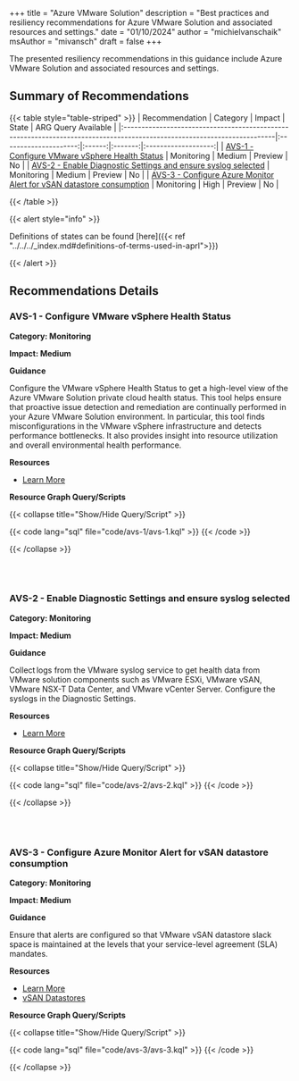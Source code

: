 +++
title = "Azure VMware Solution"
description = "Best practices and resiliency recommendations for Azure VMware Solution and associated resources and settings."
date = "01/10/2024"
author = "michielvanschaik"
msAuthor = "mivansch"
draft = false
+++

The presented resiliency recommendations in this guidance include Azure VMware Solution and associated resources and settings.

## Summary of Recommendations

{{< table style="table-striped" >}}
| Recommendation                                                                                                          |       Category        | Impact |  State  | ARG Query Available |
|:------------------------------------------------------------------------------------------------------------------------|:---------------------:|:------:|:-------:|:-------------------:|
| [AVS-1 - Configure VMware vSphere Health Status](#avs-1---configure-vmware-vsphere-health-status)                                             | Monitoring | Medium | Preview |         No          |
| [AVS-2 - Enable Diagnostic Settings and ensure syslog selected](#avs-2---enable-diagnostic-settings-and-ensure-syslog-selected)               | Monitoring | Medium | Preview |         No          |
| [AVS-3 - Configure Azure Monitor Alert for vSAN datastore consumption](#avs-3---configure-azure-monitor-alert-for-vsan-datastore-consumption) | Monitoring |  High  | Preview |         No          |

{{< /table >}}

{{< alert style="info" >}}

Definitions of states can be found [here]({{< ref "../../../_index.md#definitions-of-terms-used-in-aprl">}})

{{< /alert >}}

## Recommendations Details

### AVS-1 - Configure VMware vSphere Health Status

**Category: Monitoring**

**Impact: Medium**

**Guidance**

Configure the VMware vSphere Health Status to get a high-level view of the Azure VMware Solution private cloud health status. This tool helps ensure that proactive issue detection and remediation are continually performed in your Azure VMware Solution environment. In particular, this tool finds misconfigurations in the VMware vSphere infrastructure and detects performance bottlenecks. It also provides insight into resource utilization and overall environmental health performance.

**Resources**

- [Learn More](https://learn.microsoft.com/en-us/azure/well-architected/azure-vmware/monitoring#collect-infrastructure-data)

**Resource Graph Query/Scripts**

{{< collapse title="Show/Hide Query/Script" >}}

{{< code lang="sql" file="code/avs-1/avs-1.kql" >}} {{< /code >}}

{{< /collapse >}}

<br><br>

### AVS-2 - Enable Diagnostic Settings and ensure syslog selected

**Category: Monitoring**

**Impact: Medium**

**Guidance**

Collect logs from the VMware syslog service to get health data from VMware solution components such as VMware ESXi, VMware vSAN, VMware NSX-T Data Center, and VMware vCenter Server. Configure the syslogs in the Diagnostic Settings.

**Resources**

- [Learn More](https://learn.microsoft.com/en-us/azure/well-architected/azure-vmware/monitoring#manage-logs-and-archives)

**Resource Graph Query/Scripts**

{{< collapse title="Show/Hide Query/Script" >}}

{{< code lang="sql" file="code/avs-2/avs-2.kql" >}} {{< /code >}}

{{< /collapse >}}

<br><br>

### AVS-3 - Configure Azure Monitor Alert for vSAN datastore consumption

**Category: Monitoring**

**Impact: Medium**

**Guidance**

Ensure that alerts are configured so that VMware vSAN datastore slack space is maintained at the levels that your service-level agreement (SLA) mandates.

**Resources**

- [Learn More](https://learn.microsoft.com/en-us/azure/well-architected/azure-vmware/monitoring#configure-and-streamline-alerts)
- [vSAN Datastores](https://learn.microsoft.com/en-us/azure/well-architected/azure-vmware/infrastructure#deploy-vmware-vsan)

**Resource Graph Query/Scripts**

{{< collapse title="Show/Hide Query/Script" >}}

{{< code lang="sql" file="code/avs-3/avs-3.kql" >}} {{< /code >}}

{{< /collapse >}}

<br><br>

